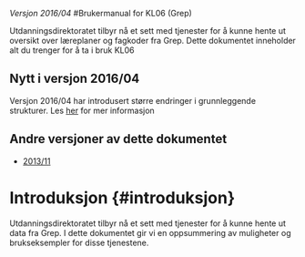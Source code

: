 *Versjon 2016/04*
#Brukermanual for KL06 (Grep)

Utdanningsdirektoratet tilbyr nå et sett med tjenester for å kunne hente ut oversikt over læreplaner og fagkoder fra Grep. Dette dokumentet inneholder alt du trenger for å ta i bruk KL06

## Nytt i versjon 2016/04

Versjon 2016/04 har introdusert større endringer i grunnleggende strukturer. Les [her](./endringer_201604.md) for mer informasjon

## Andre versjoner av dette dokumentet
- [2013/11](/v/201311/)



# Introduksjon {#introduksjon}

 Utdanningsdirektoratet tilbyr nå et sett med tjenester for å kunne hente ut data fra Grep. I dette dokumentet gir vi en oppsummering av muligheter og brukseksempler for disse tjenestene.



